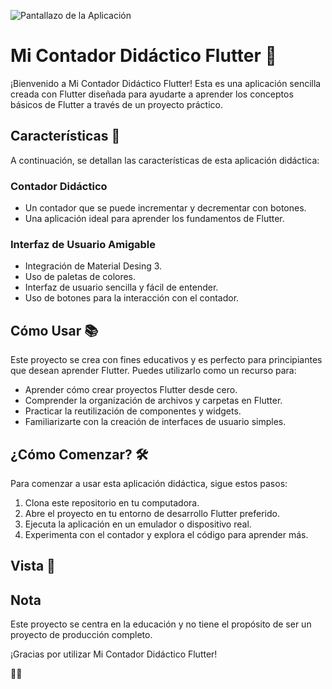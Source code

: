 ![Pantallazo de la Aplicación](https://drive.google.com/uc?export=view&id=1bQDG37yJtE8ZoIFnTNio8YXqysu4R5uZ)

# Mi Contador Didáctico Flutter 📱

¡Bienvenido a Mi Contador Didáctico Flutter! Esta es una aplicación sencilla creada con Flutter diseñada para ayudarte a aprender los conceptos básicos de Flutter a través de un proyecto práctico.

## Características 🚀

A continuación, se detallan las características de esta aplicación didáctica:

### Contador Didáctico

- Un contador que se puede incrementar y decrementar con botones.
- Una aplicación ideal para aprender los fundamentos de Flutter.

### Interfaz de Usuario Amigable

- Integración de Material Desing 3.
- Uso de paletas de colores.
- Interfaz de usuario sencilla y fácil de entender.
- Uso de botones para la interacción con el contador.

## Cómo Usar 📚

Este proyecto se crea con fines educativos y es perfecto para principiantes que desean aprender Flutter. Puedes utilizarlo como un recurso para:

- Aprender cómo crear proyectos Flutter desde cero.
- Comprender la organización de archivos y carpetas en Flutter.
- Practicar la reutilización de componentes y widgets.
- Familiarizarte con la creación de interfaces de usuario simples.

## ¿Cómo Comenzar? 🛠️

Para comenzar a usar esta aplicación didáctica, sigue estos pasos:

1. Clona este repositorio en tu computadora.
2. Abre el proyecto en tu entorno de desarrollo Flutter preferido.
3. Ejecuta la aplicación en un emulador o dispositivo real.
4. Experimenta con el contador y explora el código para aprender más.

## Vista 👀





## Nota

Este proyecto se centra en la educación y no tiene el propósito de ser un proyecto de producción completo.

¡Gracias por utilizar Mi Contador Didáctico Flutter!

👨‍💻
